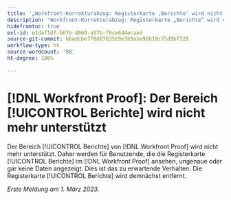 ```yaml
---
title: '„Workfront-Korrekturabzug: Registerkarte ‚Berichte‘ wird nicht mehr unterstützt“'
description: 'Workfront-Korrekturabzug: Registerkarte „Berichte“ wird nicht mehr unterstützt. Daher werden für Benutzende, die die Registerkarte ‚Berichte‘ im Workfront-Korrekturabzug ansehen, ungenaue oder gar keine Daten angezeigt. Dies ist das zu erwartende Verhalten. Die Registerkarte „Berichte“ wird demnächst entfernt.'
hidefromtoc: true
exl-id: e1daf1df-b07b-4869-a57b-f9ce6d4ecaed
source-git-commit: b6adcbe778d87635b9e3b9aba96b19c75d9bf528
workflow-type: ht
source-wordcount: '98'
ht-degree: 100%

---
```


# [!DNL Workfront Proof]: Der Bereich [!UICONTROL Berichte] wird nicht mehr unterstützt

<!--Requested article-->

Der Bereich [!UICONTROL Berichte] von [!DNL Workfront Proof] wird nicht mehr unterstützt. Daher werden für Benutzende, die die Registerkarte [!UICONTROL Berichte] im [!DNL Workfront Proof] ansehen, ungenaue oder gar keine Daten angezeigt. Dies ist das zu erwartende Verhalten. Die Registerkarte [!UICONTROL Berichte] wird demnächst entfernt.

_Erste Meldung am 1. März 2023._
